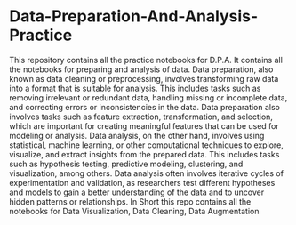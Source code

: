 # Data-Preparation-And-Analysis-Practice
This repository contains all the practice notebooks for D.P.A. It contains all the notebooks for preparing and analysis of data.
Data preparation, also known as data cleaning or preprocessing, involves transforming raw data into a format that is suitable for analysis. This includes tasks such as removing irrelevant or redundant data, handling missing or incomplete data, and correcting errors or inconsistencies in the data. Data preparation also involves tasks such as feature extraction, transformation, and selection, which are important for creating meaningful features that can be used for modeling or analysis.
Data analysis, on the other hand, involves using statistical, machine learning, or other computational techniques to explore, visualize, and extract insights from the prepared data. This includes tasks such as hypothesis testing, predictive modeling, clustering, and visualization, among others. Data analysis often involves iterative cycles of experimentation and validation, as researchers test different hypotheses and models to gain a better understanding of the data and to uncover hidden patterns or relationships.
In Short this repo contains all the notebooks for Data Visualization, Data Cleaning, Data Augmentation
